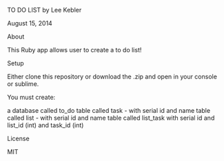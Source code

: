 TO DO LIST
by Lee Kebler

August 15, 2014

About

This Ruby app allows user to create a to do list!

Setup

Either clone this repository or download the .zip and open in your console or sublime.

You must create:

a database called to_do
table called task - with serial id and name
table called list - with serial id and name
table called list_task with serial id and list_id (int) and task_id (int)

License

MIT
